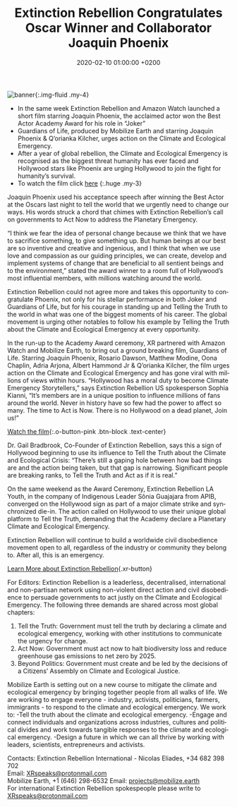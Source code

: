 ﻿---
layout: page-small-width
lang: en
title: "Extinction Rebellion Congratulates Oscar Winner and Collaborator Joaquin Phoenix"
slug: oscars
date: 2020-02-10 01:00:00 +0200
categories:
  - press
published: true
header-class: "bg-black text-light-gray"
banner: 
seoImage: /assets/img/press/2020/02/06/JoaquinStill_006.jpg
---
![banner](/assets/img/press/2020/02/06/JoaquinStill_006.jpg){:.img-fluid .my-4}

- In the same week Extinction Rebellion and Amazon Watch launched a short film starring Joaquin Phoenix, the acclaimed actor won the Best Actor Academy Award for his role in “Joker”
- Guardians of Life, produced by Mobilize Earth and starring Joaquin Phoenix & Q’orianka Kilcher, urges action on the Climate and Ecological Emergency.
- After a year of global rebellion, the Climate and Ecological Emergency is recognised as the biggest threat humanity has ever faced and Hollywood stars like Phoenix are urging Hollywood to join the fight for humanity’s survival.
- To watch the film click [here](http://www.mobilize.earth/)
{:.huge .my-3}
  

Joaquin Phoenix used his acceptance speech after winning the Best Actor at the Oscars last night to tell the world that we urgently need to change our ways. His words struck a chord that chimes with Extinction Rebellion’s call on governments to Act Now to address the Planetary Emergency.

“I think we fear the idea of personal change because we think that we have to sacrifice something, to give something up. But human beings at our best are so inventive and creative and ingenious, and I think that when we use love and compassion as our guiding principles, we can create, develop and implement systems of change that are beneficial to all sentient beings and to the environment,” stated the award winner to a room full of Hollywood’s most influential members, with millions watching around the world.

Extinction Rebellion could not agree more and takes this opportunity to congratulate Phoenix, not only for his stellar performance in both Joker and Guardians of Life, but for his courage in standing up and Telling the Truth to the world in what was one of the biggest moments of his career. The global movement is urging other notables to follow his example by Telling the Truth about the Climate and Ecological Emergency at every opportunity.

In the run-up to the Academy Award ceremony, XR partnered with Amazon Watch and Mobilize Earth, to bring out a ground breaking film, Guardians of Life. Starring Joaquin Phoenix, Rosario Dawson, Matthew Modine, Oona Chaplin, Adria Arjona, Albert Hammond Jr & Q’orianka Kilcher, the film urges action on the Climate and Ecological Emergency and has gone viral with millions of views within hours.
“Hollywood has a moral duty to become Climate Emergency Storytellers,” says Extinction Rebellion US spokesperson Sophia Kianni, “It’s members are in a unique position to influence millions of fans around the world. Never in history have so few had the power to affect so many. The time to Act is Now. There is no Hollywood on a dead planet, Join us!”

 [Watch the film](http://www.mobilize.earth){:.o-button-pink .btn-block .text-center}

Dr. Gail Bradbrook, Co-Founder of Extinction Rebellion, says this a sign of Hollywood beginning to use its influence to Tell the Truth about the Climate and Ecological Crisis: “There’s still a gaping hole between how bad things are and the action being taken, but that gap is narrowing. Significant people are breaking ranks, to Tell the Truth and Act as if it is real.”

On the same weekend as the Award Ceremony, Extinction Rebellion LA Youth, in the company of Indigenous Leader Sônia Guajajara from APIB, converged on the Hollywood sign as part of a major climate strike and synchronized die-in. The action called on Hollywood to use their unique global platform to Tell the Truth, demanding that the Academy declare a Planetary Climate and Ecological Emergency.

Extinction Rebellion will continue to build a worldwide civil disobedience movement open to all, regardless of the industry or community they belong to. After all, this is an emergency.


 [Learn More about Extinction Rebellion](https://rebellion.global/about-us){.xr-button}


For Editors:
Extinction Rebellion is a leaderless, decentralised, international and non-partisan network using non-violent direct action and civil disobedience to persuade governments to act justly on the Climate and Ecological Emergency.
The following three demands are shared across most global chapters:
1. Tell the Truth: Government must tell the truth by declaring a climate and ecological emergency, working with other institutions to communicate the urgency for change.
2. Act Now: Government must act now to halt biodiversity loss and reduce greenhouse gas emissions to net zero by 2025.
3. Beyond Politics: Government must create and be led by the decisions of a Citizens’ Assembly on Climate and Ecological Justice.
  
Mobilize Earth is setting out on a new course to mitigate the climate and ecological emergency by bringing together people from all walks of life. We are working to engage everyone - industry, activists, politicians, farmers, immigrants - to respond to the climate and ecological emergency. We work to:
-Tell the truth about the climate and ecological emergency.
-Engage and connect individuals and organizations across industries, cultures and political divides and work towards tangible responses to the climate and ecological emergency.
-Design a future in which we can all thrive by working with leaders, scientists, entrepreneurs and activists.

Contacts:
Extinction Rebellion International - Nicolas Eliades, +34 682 398 702  
Email: XRspeaks@protonmail.com  
Mobilize Earth, +1 (646) 298-6532 Email: projects@mobilize.earth  
For international Extinction Rebellion spokespeople please write to XRspeaks@protonmail.com
